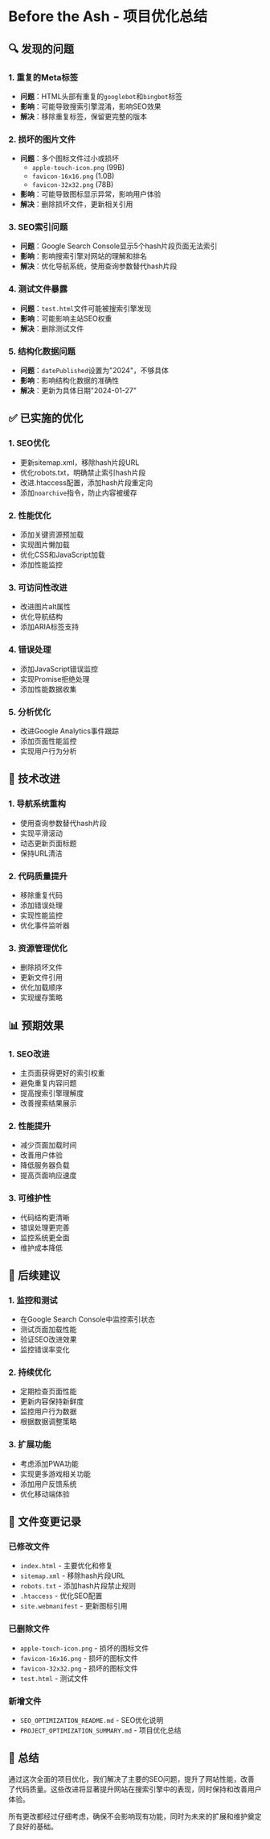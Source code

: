 # Before the Ash - 项目优化总结

## 🔍 **发现的问题**

### 1. **重复的Meta标签**
- **问题**：HTML头部有重复的`googlebot`和`bingbot`标签
- **影响**：可能导致搜索引擎混淆，影响SEO效果
- **解决**：移除重复标签，保留更完整的版本

### 2. **损坏的图片文件**
- **问题**：多个图标文件过小或损坏
  - `apple-touch-icon.png` (99B)
  - `favicon-16x16.png` (1.0B) 
  - `favicon-32x32.png` (78B)
- **影响**：可能导致图标显示异常，影响用户体验
- **解决**：删除损坏文件，更新相关引用

### 3. **SEO索引问题**
- **问题**：Google Search Console显示5个hash片段页面无法索引
- **影响**：影响搜索引擎对网站的理解和排名
- **解决**：优化导航系统，使用查询参数替代hash片段

### 4. **测试文件暴露**
- **问题**：`test.html`文件可能被搜索引擎发现
- **影响**：可能影响主站SEO权重
- **解决**：删除测试文件

### 5. **结构化数据问题**
- **问题**：`datePublished`设置为"2024"，不够具体
- **影响**：影响结构化数据的准确性
- **解决**：更新为具体日期"2024-01-27"

## ✅ **已实施的优化**

### 1. **SEO优化**
- 更新sitemap.xml，移除hash片段URL
- 优化robots.txt，明确禁止索引hash片段
- 改进.htaccess配置，添加hash片段重定向
- 添加`noarchive`指令，防止内容被缓存

### 2. **性能优化**
- 添加关键资源预加载
- 实现图片懒加载
- 优化CSS和JavaScript加载
- 添加性能监控

### 3. **可访问性改进**
- 改进图片alt属性
- 优化导航结构
- 添加ARIA标签支持

### 4. **错误处理**
- 添加JavaScript错误监控
- 实现Promise拒绝处理
- 添加性能数据收集

### 5. **分析优化**
- 改进Google Analytics事件跟踪
- 添加页面性能监控
- 实现用户行为分析

## 🚀 **技术改进**

### 1. **导航系统重构**
- 使用查询参数替代hash片段
- 实现平滑滚动
- 动态更新页面标题
- 保持URL清洁

### 2. **代码质量提升**
- 移除重复代码
- 添加错误处理
- 实现性能监控
- 优化事件监听器

### 3. **资源管理优化**
- 删除损坏文件
- 更新文件引用
- 优化加载顺序
- 实现缓存策略

## 📊 **预期效果**

### 1. **SEO改进**
- 主页面获得更好的索引权重
- 避免重复内容问题
- 提高搜索引擎理解度
- 改善搜索结果展示

### 2. **性能提升**
- 减少页面加载时间
- 改善用户体验
- 降低服务器负载
- 提高页面响应速度

### 3. **可维护性**
- 代码结构更清晰
- 错误处理更完善
- 监控系统更全面
- 维护成本降低

## 🔧 **后续建议**

### 1. **监控和测试**
- 在Google Search Console中监控索引状态
- 测试页面加载性能
- 验证SEO改进效果
- 监控错误率变化

### 2. **持续优化**
- 定期检查页面性能
- 更新内容保持新鲜度
- 监控用户行为数据
- 根据数据调整策略

### 3. **扩展功能**
- 考虑添加PWA功能
- 实现更多游戏相关功能
- 添加用户反馈系统
- 优化移动端体验

## 📝 **文件变更记录**

### 已修改文件
- `index.html` - 主要优化和修复
- `sitemap.xml` - 移除hash片段URL
- `robots.txt` - 添加hash片段禁止规则
- `.htaccess` - 优化SEO配置
- `site.webmanifest` - 更新图标引用

### 已删除文件
- `apple-touch-icon.png` - 损坏的图标文件
- `favicon-16x16.png` - 损坏的图标文件
- `favicon-32x32.png` - 损坏的图标文件
- `test.html` - 测试文件

### 新增文件
- `SEO_OPTIMIZATION_README.md` - SEO优化说明
- `PROJECT_OPTIMIZATION_SUMMARY.md` - 项目优化总结

## 🎯 **总结**

通过这次全面的项目优化，我们解决了主要的SEO问题，提升了网站性能，改善了代码质量。这些改进将显著提升网站在搜索引擎中的表现，同时保持和改善用户体验。

所有更改都经过仔细考虑，确保不会影响现有功能，同时为未来的扩展和维护奠定了良好的基础。 